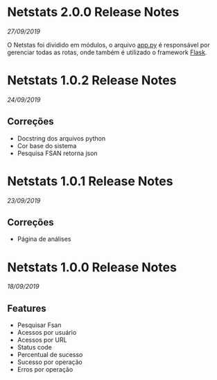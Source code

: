 # Netstats 2.0.0 Release Notes

*27/09/2019*

O Netstas foi dividido em módulos, o arquivo [app.py](https://github.com/liragabriel/netstats/blob/master/netstats/app.py)
é responsável por gerenciar todas as rotas, onde também é utilizado o framework [Flask](https://palletsprojects.com/p/flask/).

# Netstats 1.0.2 Release Notes

*24/09/2019*

## Correções

* Docstring dos arquivos python
* Cor base do sistema
* Pesquisa FSAN retorna json

# Netstats 1.0.1 Release Notes

*23/09/2019*

## Correções

* Página de análises

# Netstats 1.0.0 Release Notes

*18/09/2019*

## Features

* Pesquisar Fsan
* Acessos por usuário
* Acessos por URL
* Status code
* Percentual de sucesso
* Sucesso por operação
* Erros por operação
